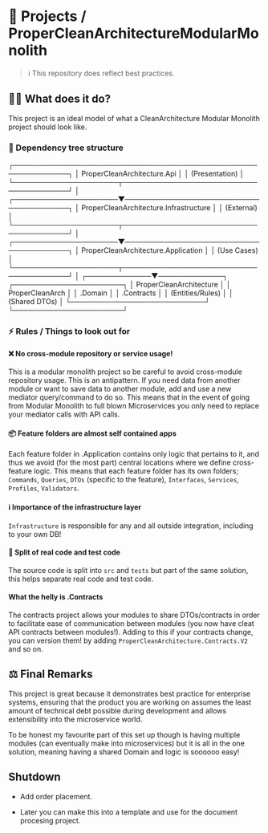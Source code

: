 # 🧠 Projects / ProperCleanArchitectureModularMonolith
> ℹ️ This repository does reflect best practices.

## 🤷‍♂️ What does it do?
This project is an ideal model of what a CleanArchitecture Modular Monolith project should look like.

### 🌳 Dependency tree structure
┌─────────────────────────────────────────────────────────────┐
│                    ProperCleanArchitecture.Api             │
│                         (Presentation)                     │
└─────────────────────┬───────────────────────────────────────┘
                      │
┌─────────────────────▼───────────────────────────────────────┐
│            ProperCleanArchitecture.Infrastructure          │
│                      (External)                            │
└─────────────────────┬───────────────────────────────────────┘
                      │
┌─────────────────────▼───────────────────────────────────────┐
│            ProperCleanArchitecture.Application             │
│                     (Use Cases)                            │
└─────────────────────┬───────────────────────────────────────┘
                      │
        ┌─────────────▼─────────────┐    ┌──────────────────────┐
        │ ProperCleanArchitecture   │    │ ProperCleanArch      │
        │        .Domain            │    │   .Contracts         │
        │     (Entities/Rules)      │    │  (Shared DTOs)       │
        └───────────────────────────┘    └──────────────────────┘

### ⚡ Rules / Things to look out for
#### ❌ No cross-module repository or service usage!
This is a modular monolith project so be careful to avoid cross-module repository usage. This is an antipattern. If you need data from another module or want to save data to another module, add and use a new mediator query/command to do so. This means that in the event of going from Modular Monolith to full blown Microservices you only need to replace your mediator calls with API calls.

#### 📦 Feature folders are almost self contained apps
Each feature folder in .Application contains only logic that pertains to it, and thus we avoid (for the most part) central locations where we define cross-feature logic. This means that each feature folder has its own folders; `Commands`, `Queries`, `DTOs` (specific to the feature), `Interfaces`, `Services`, `Profiles`, `Validators`.

#### ℹ️ Importance of the infrastructure layer
`Infrastructure` is responsible for any and all outside integration, including to your own DB!

#### 👷 Split of real code and test code
The source code is split into `src` and `tests` but part of the same solution, this helps separate real code and test code.

#### What the helly is .Contracts
The contracts project allows your modules to share DTOs/contracts in order to facilitate ease of communication between modules (you now have cleat API contracts between modules!).
Adding to this if your contracts change, you can version them! by adding `ProperCleanArchitecture.Contracts.V2` and so on.

## ⚖️ Final Remarks
This project is great because it demonstrates best practice for enterprise systems, ensuring that the product you are working on assumes the least amount of technical debt possible during development and allows extensibility into the microservice world.

To be honest my favourite part of this set up though is having multiple modules (can eventually make into microservices) but it is all in the one solution, meaning having a shared Domain and logic is soooooo easy!


## Shutdown
- Add order placement.
* Later you can make this into a template and use for the document procesing project.
